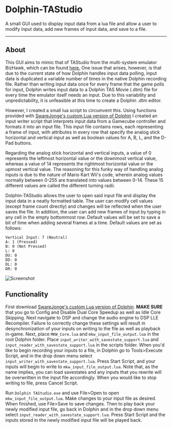 # Dolphin-TAStudio
A small GUI used to display input data from a lua file and allow a user to modify input data, add new frames of input data, and save to a file.
___
## About
This GUI aims to mimic that of TAStudio from the multi-system emulator BizHawk, which can be found [here.](https://github.com/TASVideos/BizHawk) One issue that arises, however, is that due to the current state of how Dolphin handles input data polling, input data is duplicated a variable number of times in the native Dolphin recording file. Rather than writing input data once for every frame that the game polls for input, Dolphin writes input data to a Dolphin TAS Movie (.dtm) file for every time the emulator itself needs an input. Due to this variability and unpredictability, it is unfeasible at this time to create a Dolphin .dtm editor.

However, I created a small lua script to circumvent this. Using functions provided with [SwareJonge's custom Lua version of Dolphin](https://github.com/SwareJonge/Dolphin-Lua-Core) I created an input writer script that interprets input data from a Gamecube controller and formats it into an input file. This input file contains rows, each representing a frame of input, with attributes in every row that specify the analog stick horizontal and vertical input as well as boolean values for A, B, L, and the D-Pad buttons.

Regarding the analog stick horizontal and vertical inputs, a value of 0 represents the leftmost horizontal value or the downmost vertical value, whereas a value of 14 represents the rightmost horizontal value or the upmost vertical value. The reasoning for this funky way of handling analog inputs is due to the nature of Mario Kart Wii's code, wherein analog values normally between 0-255 are translated into values between 0-14. These 15 different values are called the different turning radii.

Dolphin-TAStudio allows the user to open said input file and display the input data in a neatly formatted table. The user can modify cell values (except frame count directly) and changes will be reflected when the user saves the file. In addition, the user can add new frames of input by typing in any cell in the empty bottommost row. Default values will be set to save a bit of time when adding several frames at a time. Default values are set as follows:

```Horizontal Input: 7 (Neutral)
Vertical Input: 7 (Neutral)
A: 1 (Pressed)
B: 0 (Not Pressed)
L: 0
DU: 0
DD: 0
DL: 0
DR: 0
```
![Screenshot](https://i.gyazo.com/54a1ada87eb10c5d4b554646e207a448.png)

## Functionality
First download [SwareJonge's custom Lua version of Dolphin](https://github.com/SwareJonge/Dolphin-Lua-Core). **MAKE SURE** that you go to Config and Disable Dual Core Speedup as well as Idle Core Skipping. Next navigate to DSP and change the audio engine to DSP LLE Recompiler. Failure to correctly change these settings will result in desynchronization of your inputs on writing to the file as well as playback in-game. Next, place `MKW_Core.lua` and `mkw_input_file_output.lua` in the root Dolphin folder. Place `input_writer_with_savestate_support.lua` and `input_reader_with_savestate_support.lua` in the scripts folder. When you'd like to begin recording your inputs to a file, in Dolphin go to Tools>Execute Script, and in the drop down menu select `input_writer_with_savestate_support.lua`. Press Start Script, and your inputs will begin to write to `mkw_input_file_output.lua`. Note that, as the name implies, you can load savestates and any inputs that you rewrite will be overwritten in the input file accordingly. When you would like to stop writing to file, press Cancel Script.

Run `Dolphin TAStudio.exe` and use File>Open to open `mkw_input_file_output.lua`. Make changes to your input file as desired. When finished, use File>Save to save changes. Then to play back your newly modified input file, go back in Dolphin and in the drop down menu select `input_reader_with_savestate_support.lua`. Press Start Script and the inputs stored in the newly modified input file will be played back.
